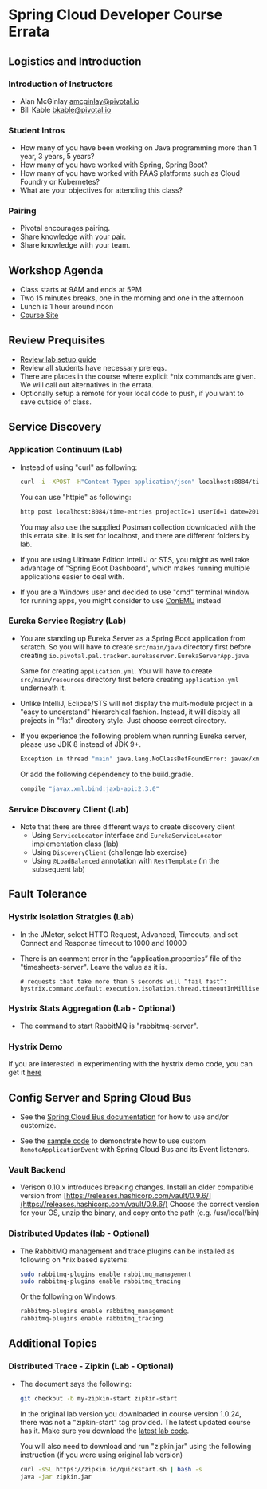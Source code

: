 # Spring Cloud Developer Course Errata

## Logistics and Introduction

### Introduction of Instructors

- Alan McGinlay [amcginlay@pivotal.io](mailto:amcginlay@pivotal.io)
- Bill Kable [bkable@pivotal.io](mailto:bkable@pivotal.io)

### Student Intros

-   How many of you have been working on Java programming more than
    1 year, 3 years, 5 years?
-   How many of you have worked with Spring, Spring Boot?
-   How many of you have worked with PAAS platforms such as Cloud
    Foundry or Kubernetes?
-   What are your objectives for attending this class?

### Pairing

- Pivotal encourages pairing.
- Share knowledge with your pair.
- Share knowledge with your team.

## Workshop Agenda

- Class starts at 9AM and ends at 5PM
- Two 15 minutes breaks, one in the morning and one in the afternoon
- Lunch is 1 hour around noon
- [Course Site](https://courses.education.pivotal.io/c/349802743/)

## Review Prequisites

-   [Review lab setup guide](https://courses.education.pivotal.io/c/349802743/spring-cloud-developer/setup/index.html)
-   Review all students have necessary prereqs.
-   There are places in the course where explicit *nix commands are
    given.
    We will call out alternatives in the errata.
-   Optionally setup a remote for your local code to push, if you want
    to save outside of class.

## Service Discovery

### Application Continuum (Lab)

-   Instead of using "curl" as following:

    ```bash
    curl -i -XPOST -H"Content-Type: application/json" localhost:8084/time-entries/ -d"{\"projectId\": 1, \"userId\": 1, \"date\": \"2015-05-17\", \"hours\": 6}"
    ```
    You can use "httpie" as following:

    ```bash
    http post localhost:8084/time-entries projectId=1 userId=1 date=2015-05-17  hours=6
    ```

    You may also use the supplied Postman collection downloaded with the
    this errata site.
    It is set for localhost, and there are different folders by lab.

-   If you are using Ultimate Edition IntelliJ or STS, you might as well take
    advantage of "Spring Boot Dashboard", which makes running multiple applications
    easier to deal with.

-   If you are a Windows user and decided to use "cmd" terminal window for
    running apps, you might consider to use [ConEMU](https://conemu.github.io/) instead

### Eureka Service Registry (Lab)

-   You are standing up Eureka Server as a Spring Boot application from
    scratch.
    So you will have to create `src/main/java` directory first before
    creating `io.pivotal.pal.tracker.eurekaserver.EurekaServerApp.java`

    Same for creating `application.yml`. You will have to create
    `src/main/resources` directory first before creating `application.yml`
    underneath it.

-   Unlike IntelliJ, Eclipse/STS will not display the
    mult-module project
    in a "easy to understand" hierarchical fashion.
    Instead, it will display all projects in "flat" directory style.
    Just choose correct directory.

-   If you experience the following problem when running Eureka server,
    please use JDK 8 instead of JDK 9+.

    ```bash
    Exception in thread "main" java.lang.NoClassDefFoundError: javax/xml/bind/JAXBException
    ```

    Or add the following dependency to the build.gradle.

    ```groovy
    compile "javax.xml.bind:jaxb-api:2.3.0"
    ```

### Service Discovery Client (Lab)

-   Note that there are three different ways to create discovery client
    -   Using `ServiceLocator` interface and `EurekaServiceLocator`
        implementation class (lab)
    -   Using `DiscoveryClient` (challenge lab exercise)
    -   Using `@LoadBalanced` annotation with `RestTemplate` (in the subsequent lab)

## Fault Tolerance

### Hystrix Isolation Stratgies (Lab)

-   In the JMeter, select HTTO Request, Advanced, Timeouts, and
    set Connect and Response timeout to 1000 and 10000

-   There is an comment error in the “application.properties” file
    of the "timesheets-server". Leave the value as it is.

    ```properties
    # requests that take more than 5 seconds will “fail fast”:
    hystrix.command.default.execution.isolation.thread.timeoutInMilliseconds=2000
    ```

### Hystrix Stats Aggregation (Lab - Optional)

- The command to start RabbitMQ is "rabbitmq-server".

### Hystrix Demo

If you are interested in experimenting with the hystrix demo code, you
can get it [here](./hystrix-demo)

## Config Server and Spring Cloud Bus

-   See the [Spring Cloud Bus documentation](http://cloud.spring.io/spring-cloud-static/spring-cloud-bus/2.0.0.RELEASE/single/spring-cloud-bus.html)
    for how to use and/or customize.

-   See the [sample code](./spring-cloud-bus-demo)
    to demonstrate how to use custom `RemoteApplicationEvent` with Spring
    Cloud Bus and its Event listeners.

### Vault Backend

-   Verison 0.10.x introduces breaking changes.
    Install an older compatible version from [https://releases.hashicorp.com/vault/0.9.6/](https://releases.hashicorp.com/vault/0.9.6/)
    Choose the correct version for your OS, unzip the binary, and copy onto the path (e.g. /usr/local/bin)

### Distributed Updates (lab - Optional)

-   The RabbitMQ management and trace plugins can be installed as
    following on *nix based systems:

    ```bash
    sudo rabbitmq-plugins enable rabbitmq_management
    sudo rabbitmq-plugins enable rabbitmq_tracing
    ```

    Or the following on Windows:

    ```powershell
    rabbitmq-plugins enable rabbitmq_management
    rabbitmq-plugins enable rabbitmq_tracing
    ```

## Additional Topics

### Distributed Trace - Zipkin (Lab - Optional)

-   The document says the following:

    ```bash
    git checkout -b my-zipkin-start zipkin-start
    ```

    In the original lab version you downloaded in course version 1.0.24,
    there was not a "zipkin-start" tag provided.
    The latest updated course has it.
    Make sure you download the
    [latest lab code](https://courses.education.pivotal.io/c/349802635/codebases/spring-cloud-developer-code.zip).

    You will also need to download and run "zipkin.jar" using the
    following instruction (if you were using original lab version)

    ```bash
    curl -sSL https://zipkin.io/quickstart.sh | bash -s
    java -jar zipkin.jar
    ```